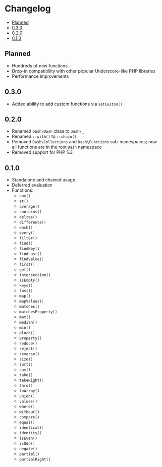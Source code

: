 Changelog
=========
- [Planned](#planned)
- [0.3.0](#030)
- [0.2.0](#020)
- [0.1.0](#010)


Planned
-------
- Hundreds of new functions
- Drop-in compatibility with other popular Underscore-like PHP libraries
- Performance improvements


0.3.0
-----
- Added ability to add custom functions via `setCustom()`


0.2.0
-----
- Renamed `Dash\Dash` class to `Dash\_`
- Renamed `::with()` to `::chain()`
- Removed `Dash\Collections` and `Dash\Functions` sub-namespaces; now all functions are in the root `Dash` namespace
- Removed support for PHP 5.3


0.1.0
-----
- Standalone and chained usage
- Deferred evaluation
- Functions:
	- `any()`
	- `at()`
	- `average()`
	- `contains()`
	- `deltas()`
	- `difference()`
	- `each()`
	- `every()`
	- `filter()`
	- `find()`
	- `findKey()`
	- `findLast()`
	- `findValue()`
	- `first()`
	- `get()`
	- `intersection()`
	- `isEmpty()`
	- `keys()`
	- `last()`
	- `map()`
	- `mapValues()`
	- `matches()`
	- `matchesProperty()`
	- `max()`
	- `median()`
	- `min()`
	- `pluck()`
	- `property()`
	- `reduce()`
	- `reject()`
	- `reverse()`
	- `size()`
	- `sort()`
	- `sum()`
	- `take()`
	- `takeRight()`
	- `thru()`
	- `toArray()`
	- `union()`
	- `values()`
	- `where()`
	- `without()`
	- `compare()`
	- `equal()`
	- `identical()`
	- `identity()`
	- `isEven()`
	- `isOdd()`
	- `negate()`
	- `partial()`
	- `partialRight()`
